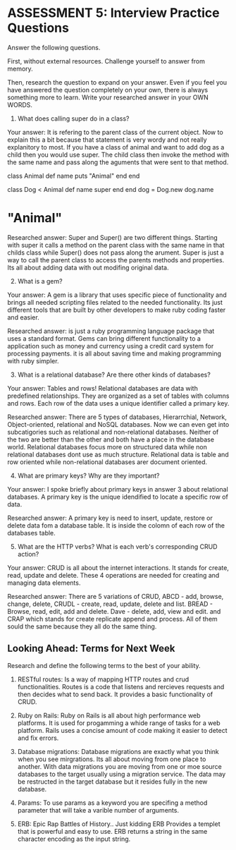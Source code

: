 # ASSESSMENT 5: Interview Practice Questions

Answer the following questions.

First, without external resources. Challenge yourself to answer from memory.

Then, research the question to expand on your answer. Even if you feel you have answered the question completely on your own, there is always something more to learn. Write your researched answer in your OWN WORDS.

1. What does calling super do in a class?

Your answer: It is refering to the parent class of the current object. Now to explain this a bit because that statement is very wordy and not really explanitory to most. If you have a class of animal and want to add dog as a child then you would use super. The child class then invoke the method with the same name and pass along the aguments that were sent to that method. 

class Animal
  def name
    puts "Animal"
  end
end

class Dog < Animal
  def name
    super
  end
end
dog = Dog.new
dog.name
# "Animal"

Researched answer: Super and Super() are two different things. Starting with super it calls a method on the parent class with the same name in that childs class while Super() does not pass along the arument. Super is just a way to call the parent class to access the parents methods and properties. Its all about adding data with out modifing original data. 

2. What is a gem?

Your answer: A gem is a library that uses specific piece of functionality and brings all needed scripting files related to the needed functionality. Its just different tools that are built by other developers to make ruby coding faster and easier. 

Researched answer: is just a ruby programming language package that uses a standard format. Gems can bring different functionality to a application such as money and currency using a credit card system for processing payments. it is all about saving time and making programming with ruby simpler. 

3. What is a relational database? Are there other kinds of databases?

Your answer: Tables and rows! Relational databases are data with predefined relationships. They are organized as a set of tables with columns and rows. Each row of the data uses a unique identifier called a primary key. 

Researched answer: There are 5 types of databases, Hierarrchial, Network, Object-oriented, relational and NoSQL databases. Now we can even get into subcatigories such as relational and non-relational databases. Neither of the two are better than the other and both have a place in the database world. Relational databases focus more on structured data while non relational databases dont use as much structure. Relational data is table and row oriented while  non-relational databases arer document oriented.

4. What are primary keys? Why are they important?

Your answer: I spoke briefly about primary keys in answer 3 about relational databases. A primary key is the unique idendified to locate a specific row of data. 

Researched answer: A primary key is need to insert, update, restore or delete data fom a database table. It is inside the colomn  of each row of the databases table. 

5. What are the HTTP verbs? What is each verb's corresponding CRUD action?

Your answer: CRUD is all about the internet interactions. It stands for create, read, update and delete. These 4 operations are needed for creating and managing data elements. 

Researched answer: There are 5 variations of CRUD, ABCD - add, browse, change, delete, CRUDL - create, read, update, delete and list. BREAD - Browse, read, edit, add and delete. Dave - delete, add, view and edit. and CRAP which stands for create replicate append and process. All of them sould the same because they all do the same thing. 

## Looking Ahead: Terms for Next Week

Research and define the following terms to the best of your ability.

1. RESTful routes: Is a way of mapping HTTP routes and crud functionalities. Routes is a code that listens and rercieves requests and then decides what to send back. It provides a basic functionality of CRUD. 

2. Ruby on Rails: Ruby on Rails is all about high performance web platforms. It is used for progamming a whide range of tasks for a web platform. Rails uses a concise amount of code making it easier to detect and fix errors. 

3. Database migrations: Database migrations are exactly what you think when you see mirgrations. Its all about moving from one place to another. With data migrations you are moving from one or moe source databases to the target usually using a migration service. The data may be restructed in the target database but it resides fully in the new database. 

4. Params: To use params as a keyword you are specifing a method parameter that will take a varible number of arguments. 

5. ERB: Epic Rap Battles of History.. Just kidding ERB Provides a templet that is powerful and easy to use. ERB returns a string in the same character encoding as the input string. 

